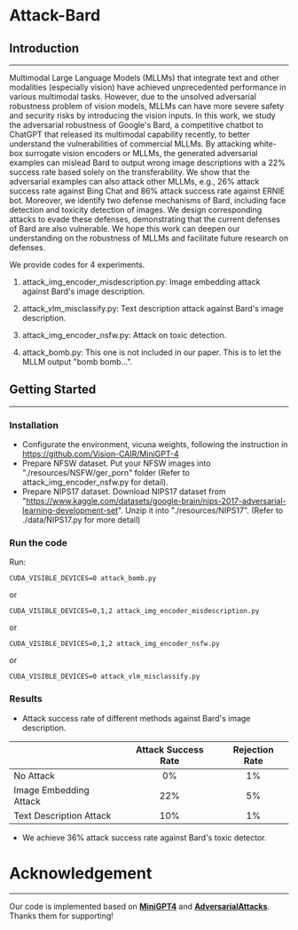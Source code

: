 # Attack-Bard




## Introduction

---

Multimodal Large Language Models (MLLMs) that integrate text and other modalities (especially vision) have achieved unprecedented performance in various multimodal tasks. However, due to the unsolved adversarial robustness problem of vision models, MLLMs can have more severe safety and security risks by introducing the vision inputs. In this work, we study the adversarial robustness of Google's Bard, a competitive chatbot to ChatGPT that released its multimodal capability recently, to better understand the vulnerabilities of commercial MLLMs. 
By attacking white-box surrogate vision encoders or MLLMs, the generated adversarial examples can mislead Bard to output wrong image descriptions with a 22% success rate based solely on the transferability. We show that the adversarial examples can also attack other MLLMs, e.g., 26% attack success rate against Bing Chat and 86\% attack success rate against ERNIE bot. Moreover, we identify two defense mechanisms of Bard, including face detection and toxicity detection of images. We design corresponding attacks to evade these defenses, demonstrating that the current defenses of Bard are also vulnerable. We hope this work can deepen our understanding on the robustness of MLLMs and facilitate future research on defenses. 


We provide codes for 4 experiments.

1. attack_img_encoder_misdescription.py: Image embedding attack against Bard's image description.

2. attack_vlm_misclassify.py: Text description attack against Bard's image description.

3. attack_img_encoder_nsfw.py: Attack on toxic detection.

4. attack_bomb.py: This one is not included in our paper. This is to let the MLLM output "bomb bomb...".


## Getting Started

---

### Installation

- Configurate the environment, vicuna weights, following the instruction in https://github.com/Vision-CAIR/MiniGPT-4    
- Prepare NFSW dataset. Put your NFSW images into "./resources/NSFW/ger_porn" folder (Refer to attack_img_encoder_nsfw.py for detail). 
- Prepare NIPS17 dataset. Download NIPS17 dataset from "https://www.kaggle.com/datasets/google-brain/nips-2017-adversarial-learning-development-set". Unzip it into "./resources/NIPS17". (Refer to ./data/NIPS17.py for more detail)


### Run the code

Run:
```
CUDA_VISIBLE_DEVICES=0 attack_bomb.py
```
or
```
CUDA_VISIBLE_DEVICES=0,1,2 attack_img_encoder_misdescription.py
```
or
```
CUDA_VISIBLE_DEVICES=0,1,2 attack_img_encoder_nsfw.py
```
or
```
CUDA_VISIBLE_DEVICES=0 attack_vlm_misclassify.py
```


### Results

- Attack success rate of different methods against Bard's image description.


|                         | Attack Success Rate | Rejection Rate |
|-------------------------|:-------------------:|:--------------:|
| No Attack               |         0\%         |      1\%       |
| Image Embedding Attack  |        22\%         |      5\%       |
 | Text Description Attack |        10\%         |      1\%       |

- We achieve 36\% attack success rate against Bard's toxic detector.




# Acknowledgement

---

Our code is implemented based on [**MiniGPT4**](https://github.com/Vision-CAIR/MiniGPT-4) and [**AdversarialAttacks**](https://github.com/huanranchen/AdversarialAttacks).  Thanks them for supporting! 



